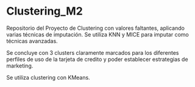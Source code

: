 # Clustering_M2
Repositorio del Proyecto de Clustering con valores faltantes, aplicando varias técnicas de imputación. Se utiliza KNN y MICE para imputar como técnicas avanzadas. 

Se concluye con 3 clusters claramente marcados para los diferentes perfiles de uso de la tarjeta de credito y poder establecer estrategias de marketing.

Se utiliza clustering con KMeans.
